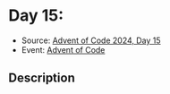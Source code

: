 # Day 15: 

- Source: [Advent of Code 2024, Day 15](https://adventofcode.com/2024/day/15)
- Event: [Advent of Code](https://adventofcode.com/)

## Description
